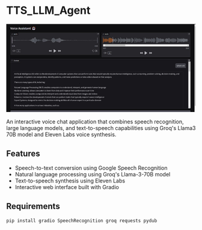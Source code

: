 # TTS_LLM_Agent
![Project Screenshot](image.jpg)

An interactive voice chat application that combines speech recognition, large language models, and text-to-speech capabilities using Groq's Llama3 70B model and Eleven Labs voice synthesis.

## Features

- Speech-to-text conversion using Google Speech Recognition
- Natural language processing using Groq's Llama-3-70B model 
- Text-to-speech synthesis using Eleven Labs
- Interactive web interface built with Gradio

## Requirements

```shell
pip install gradio SpeechRecognition groq requests pydub
